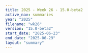 ```yaml
---
title: 2025 - Week 26 - 15.0-beta2
active_nav: summaries
year: "2025"
filename: "wk26"
version: "15.0-beta2"
start_date: "2025-06-23"
end_date: "2025-06-29"
layout: "summary"
---
```

